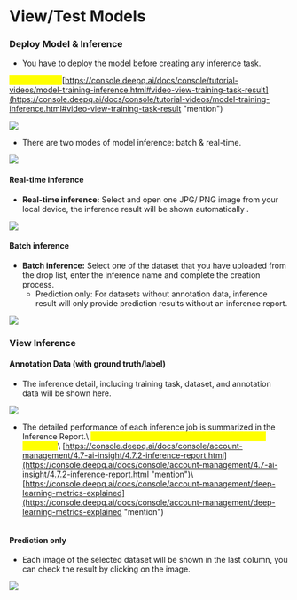 # View/Test Models

### Deploy Model & Inference <a href="#deploy-model--inference" id="deploy-model--inference"></a>

* You have to deploy the model before creating any inference task.

<mark style="color:yellow;">Tutorial Video:</mark><img src="https://console.deepq.ai/docs/console/.gitbook/assets/video-icon-small.jpg" alt="" data-size="line">[https://console.deepq.ai/docs/console/tutorial-videos/model-training-inference.html#video-view-training-task-result](https://console.deepq.ai/docs/console/tutorial-videos/model-training-inference.html#video-view-training-task-result "mention")

![](https://console.deepq.ai/docs/console/.gitbook/assets/con-4-3-1.png)

* There are two modes of model inference: batch & real-time.

![](https://console.deepq.ai/docs/console/.gitbook/assets/con-4-3-0.png)

#### Real-time inference <a href="#real-time-inference" id="real-time-inference"></a>

* **Real-time inference:** Select and open one JPG/ PNG image from your local device, the inference result will be shown automatically .

![](https://console.deepq.ai/docs/console/.gitbook/assets/con-4-3-4.png)

#### Batch inference <a href="#batch-inference" id="batch-inference"></a>

* **Batch inference:** Select one of the dataset that you have uploaded from the drop list, enter the inference name and complete the creation process.
  * Prediction only: For datasets without annotation data, inference result will only provide prediction results without an inference report.

![](https://console.deepq.ai/docs/console/.gitbook/assets/con-4-3-5.png)

### View Inference <a href="#view-inference" id="view-inference"></a>

#### Annotation Data (with ground truth/label) <a href="#annotation-data-with-ground-truthlabel" id="annotation-data-with-ground-truthlabel"></a>

* The inference detail, including training task, dataset, and annotation data will be shown here.

![](https://console.deepq.ai/docs/console/.gitbook/assets/con-4-3-6.png)

* The detailed performance of each inference job is summarized in the Inference Report.\ <mark style="color:yellow;">**For more information, please see the following sections:**</mark>\ [https://console.deepq.ai/docs/console/account-management/4.7-ai-insight/4.7.2-inference-report.html](https://console.deepq.ai/docs/console/account-management/4.7-ai-insight/4.7.2-inference-report.html "mention")\ [https://console.deepq.ai/docs/console/account-management/deep-learning-metrics-explained](https://console.deepq.ai/docs/console/account-management/deep-learning-metrics-explained "mention")

<figure><img src="https://console.deepq.ai/docs/console/.gitbook/assets/con-4-3-7-2.png" alt=""><figcaption></figcaption></figure>

#### Prediction only <a href="#prediction-only" id="prediction-only"></a>

* Each image of the selected dataset will be shown in the last column, you can check the result by clicking on the image.

![](https://console.deepq.ai/docs/console/.gitbook/assets/con-4-3-8.png)
